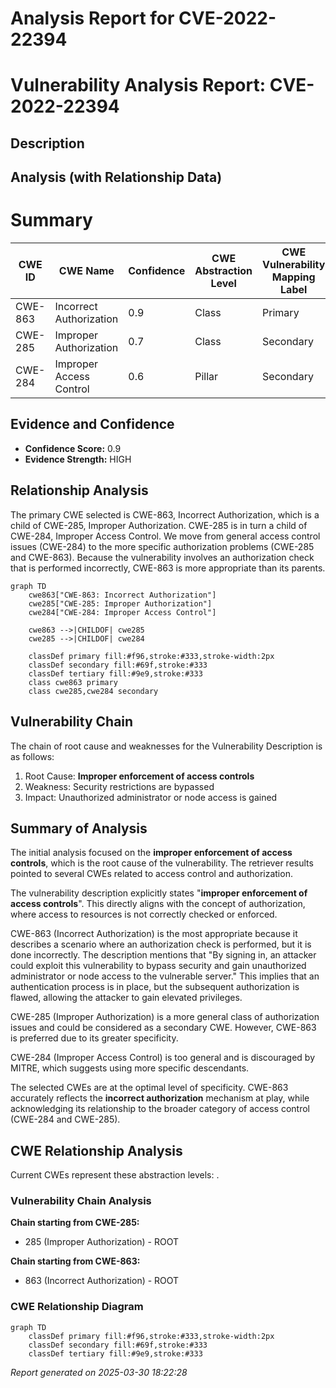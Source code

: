 # Analysis Report for CVE-2022-22394

# Vulnerability Analysis Report: CVE-2022-22394

## Description



## Analysis (with Relationship Data)

# Summary
| CWE ID | CWE Name | Confidence | CWE Abstraction Level | CWE Vulnerability Mapping Label | CWE-Vulnerability Mapping Notes |
|---|---|---|---|---|---|
| CWE-863 | Incorrect Authorization | 0.9 | Class | Primary | Allowed-with-Review |
| CWE-285 | Improper Authorization | 0.7 | Class | Secondary | Discouraged |
| CWE-284 | Improper Access Control | 0.6 | Pillar | Secondary | Discouraged |

## Evidence and Confidence

*   **Confidence Score:** 0.9
*   **Evidence Strength:** HIGH

## Relationship Analysis
The primary CWE selected is CWE-863, Incorrect Authorization, which is a child of CWE-285, Improper Authorization. CWE-285 is in turn a child of CWE-284, Improper Access Control. We move from general access control issues (CWE-284) to the more specific authorization problems (CWE-285 and CWE-863). Because the vulnerability involves an authorization check that is performed incorrectly, CWE-863 is more appropriate than its parents.

```mermaid
graph TD
    cwe863["CWE-863: Incorrect Authorization"]
    cwe285["CWE-285: Improper Authorization"]
    cwe284["CWE-284: Improper Access Control"]
    
    cwe863 -->|CHILDOF| cwe285
    cwe285 -->|CHILDOF| cwe284
    
    classDef primary fill:#f96,stroke:#333,stroke-width:2px
    classDef secondary fill:#69f,stroke:#333
    classDef tertiary fill:#9e9,stroke:#333
    class cwe863 primary
    class cwe285,cwe284 secondary
```

## Vulnerability Chain
The chain of root cause and weaknesses for the Vulnerability Description is as follows:
1.  Root Cause: **Improper enforcement of access controls**
2.  Weakness: Security restrictions are bypassed
3.  Impact: Unauthorized administrator or node access is gained

## Summary of Analysis
The initial analysis focused on the **improper enforcement of access controls**, which is the root cause of the vulnerability. The retriever results pointed to several CWEs related to access control and authorization.

The vulnerability description explicitly states "**improper enforcement of access controls**". This directly aligns with the concept of authorization, where access to resources is not correctly checked or enforced.

CWE-863 (Incorrect Authorization) is the most appropriate because it describes a scenario where an authorization check is performed, but it is done incorrectly. The description mentions that "By signing in, an attacker could exploit this vulnerability to bypass security and gain unauthorized administrator or node access to the vulnerable server." This implies that an authentication process is in place, but the subsequent authorization is flawed, allowing the attacker to gain elevated privileges.

CWE-285 (Improper Authorization) is a more general class of authorization issues and could be considered as a secondary CWE. However, CWE-863 is preferred due to its greater specificity.

CWE-284 (Improper Access Control) is too general and is discouraged by MITRE, which suggests using more specific descendants.

The selected CWEs are at the optimal level of specificity. CWE-863 accurately reflects the **incorrect authorization** mechanism at play, while acknowledging its relationship to the broader category of access control (CWE-284 and CWE-285).


## CWE Relationship Analysis

Current CWEs represent these abstraction levels: .


### Vulnerability Chain Analysis

**Chain starting from CWE-285:**
- 285 (Improper Authorization) - ROOT


**Chain starting from CWE-863:**
- 863 (Incorrect Authorization) - ROOT



### CWE Relationship Diagram

```mermaid
graph TD
    classDef primary fill:#f96,stroke:#333,stroke-width:2px
    classDef secondary fill:#69f,stroke:#333
    classDef tertiary fill:#9e9,stroke:#333
```



*Report generated on 2025-03-30 18:22:28*
